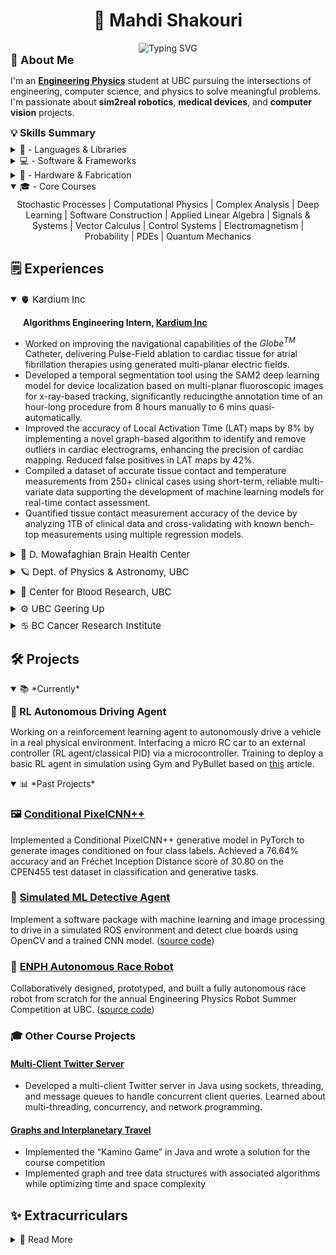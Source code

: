 <!-- Profile README -->

<h1 align="center">👋 Mahdi Shakouri</h1>

<p align="center" style="margin-bottom: 0px;">
    <img src="https://readme-typing-svg.demolab.com?font=Fira+Code&weight=500&size=22&pause=1000&center=true&vCenter=true&width=600&lines=>+Engineering+Physics+Student;>+Avid+Learner;>+Student+Researcher;>+Aspiring+Educator;>+Coach&color=12beb3ff"alt="Typing SVG" />
</p>

<h2 align="left" style="font-size: 18px; font-weight: bold; margin-bottom: 5px;  margin-top: 0px;"> 🧭 About Me
</h2>

I'm an **[Engineering Physics](https://www.engphys.ubc.ca/)** student at UBC pursuing the intersections of engineering, computer science, and physics to solve meaningful problems. 
I'm passionate about **sim2real robotics**, **medical devices**, and **computer vision** projects.

<h3 style="font-size: 16px; margin-top: 12px; margin-bottom: 8px;"> 💡 Skills Summary
</h3>

<!-- Languages & Libraries -->
<details>
  <summary>🐍 - Languages & Libraries </summary>
<p style="margin: 10px 0;"></p>
<p align="center" style="font-size: 14px; margin-bottom:8px;">
    <img src="https://img.shields.io/badge/Python-3C3C3C?style=flat&logo=python&logoColor=white&scale=10" alt="Python"/>
    <img src="https://img.shields.io/badge/Java-3C3C3C?style=flat&logo=java&logoColor=white&scale=10" alt="Java"/>
    <img src="https://img.shields.io/badge/C++-3C3C3C?style=flat&logo=c%2B%2B&logoColor=white&scale=10" alt="C++"/>
    <img src="https://img.shields.io/badge/MATLAB-3C3C3C?style=flat&logo=matlab&logoColor=white&scale=10" alt="MATLAB"/>
    <img src="https://img.shields.io/badge/TensorFlow-3C3C3C?style=flat&logo=tensorflow&logoColor=white&scale=10" alt="TensorFlow"/>
    <img src="https://img.shields.io/badge/PyTorch-3C3C3C?style=flat&logo=pytorch&logoColor=white&scale=10" 
    alt="PyTorch"/>
    <img src="https://img.shields.io/badge/OpenCV-3C3C3C?style=flat&logo=opencv&logoColor=white&scale=10" alt="OpenCV"/>
    <img src="https://img.shields.io/badge/LaTeX-3C3C3C?style=flat&logo=latex&logoColor=white&scale=10" alt="LaTeX"/>
    <img src="https://img.shields.io/badge/SQL-3C3C3C?style=flat&logo=postgresql&logoColor=white&scale=10" alt="SQL"/>
</p>
</details>

<!-- Software & Frameworks -->
<details>
<summary>💻 - Software & Frameworks</summary>
<p style="margin: 10px 0;"></p>
<p align="center" style="font-size: 14px; margin-bottom: 8px;">
    <img src="https://img.shields.io/badge/Git-3C3C3C?style=flat&logo=git&logoColor=white&scale=10" alt="Git"/>
    <img src="https://img.shields.io/badge/Linux-3C3C3C?style=flat&logo=linux&logoColor=white&scale=10" alt="Linux"/>
    <img src="https://img.shields.io/badge/ROS-3C3C3C?style=flat&logo=ros&logoColor=white&scale=10" alt="ROS"/>
    <img src="https://img.shields.io/badge/Altium%20Designer-3C3C3C?style=flat&logo=altiumdesigner&logoColor=white&scale=10" alt="Altium Designer"/>
    <img src="https://img.shields.io/badge/AutoCAD-3C3C3C?style=flat&logo=autodesk&logoColor=white&scale=10" alt="AutoCAD"/>
    <img src="https://img.shields.io/badge/SolidWorks-3C3C3C?style=flat&logo=dassaultsystemes&logoColor=white&scale=10" alt="SolidWorks"/>
    <img src="https://img.shields.io/badge/Qt-3C3C3C?style=flat&logo=qt&logoColor=white&scale=10" alt="Qt"/>
    <img src="https://img.shields.io/badge/ImageJ-3C3C3C?style=flat&logo=imagej&logoColor=white&scale=10" alt="ImageJ"/>
    <img src="https://img.shields.io/badge/URDF-3C3C3C?style=flat&logoColor=white&scale=10" alt="URDF"/>
</p>
</details>

<!-- Hardware & Fabrication -->
<details>
  <summary>🔧 - Hardware & Fabrication</summary>
<p style="margin: 10px 0;"></p>
<p align="center" style="font-size: 14px; margin-bottom: 8px;">
    <img src="https://img.shields.io/badge/Arduino-3C3C3C?style=flat&logo=arduino&logoColor=white&scale=10" alt="Arduino"/>
    <img src="https://img.shields.io/badge/Raspberry%20Pi-3C3C3C?style=flat&logo=raspberrypi&logoColor=white&scale=10" alt="Raspberry Pi"/>
    <img src="https://img.shields.io/badge/PCB%20Design-3C3C3C?style=flat&logo=pcbway&logoColor=white&scale=10" alt="PCB Design"/>
    <img src="https://img.shields.io/badge/3D%20Printing-3C3C3C?style=flat&logo=ultimaker&logoColor=white&scale=10" alt="3D Printing"/>
    <img src="https://img.shields.io/badge/CNC%20Machining-3C3C3C?style=flat&logo=cadence&logoColor=white&scale=10" alt="CNC Machining"/>
    <img src="https://img.shields.io/badge/Soldering-3C3C3C?style=flat&logoColor=white&scale=10" alt="Soldering"/>
</p>  
</details>

<details open>
<summary style="font-size: 14px;">
🎓 - Core Courses </summary>
<p align="center" style="margin: 6px 0;">
Stochastic Processes | Computational Physics | Complex Analysis | Deep Learning | Software Construction | Applied Linear Algebra | Signals & Systems | Vector Calculus | Control Systems | Electromagnetism | Probability | PDEs | Quantum Mechanics 
</p>
</details>


## 🗒️ Experiences
<details open>
<summary style="font-size: 15px;">
🫀 Kardium Inc </summary>

<h4 align="left" style="font-size: 14px; font-weight: bold;margin-left: 20px; margin-bottom: 0px;  margin-top: 1px;"> 

Algorithms Engineering Intern, [Kardium Inc](https://kardium.com)
</h4>

- Worked on improving the navigational capabilities of the $Globe^{TM}$ Catheter, delivering Pulse-Field ablation to cardiac tissue for atrial fibrillation therapies using generated multi-planar electric fields.
- Developed a temporal segmentation tool using the SAM2 deep learning model for device localization based on 
multi-planar fluoroscopic images for x-ray-based tracking, significantly reducingthe  annotation time of an hour-long procedure from 8 hours manually to 6 mins quasi-automatically. 
- Improved the accuracy of Local Activation Time (LAT) maps by 8% by implementing a novel graph-based algorithm to identify and remove outliers in cardiac electrograms, enhancing the precision of cardiac mapping. Reduced false positives in LAT maps by 42%.
- Compiled a dataset of accurate tissue contact and temperature measurements from 250+ clinical cases using short-term, reliable multi-variate data supporting the development of machine learning models for real-time contact assessment. 
- Quantified tissue contact measurement accuracy of the device by analyzing 1TB of clinical data and cross-validating with known bench-top measurements using multiple regression models. 

</details>

<p style="margin: 8px 0;"></p>

<details>
<summary style="font-size: 15px;">
🧠 D. Mowafaghian Brain Health Center </summary>

<h4 align="left" style="font-size: 14px; font-weight: bold;margin-left: 20px; margin-bottom: 2px;  margin-top: 1px;"> 

Undergrad Research Assistant, [McKewon Lab](https://github.com/McKeownLab)
</h4>

<!-- https://docs.google.com/document/d/1yoJGjo3IVZirOGtYTJ-MaAU_a-VM4gDSABYx6QIepVA/edit?tab=t.0#heading=h.6a0763escck9 -->
- Developed a vision-based assessment pipeline for Parkinson’s disease using computer-vision methods to extract clinically relevant features from video.
- Built automation tools for videography manipulations and quality assessment for camera-feed feature adjustments to improve remote-assessment reliability.
- Conducted literature reviews and contributed to a manuscript on video quality and remote Parkinson’s assessment to be published. **Draft available upon request**.
</details>

<p style="margin: 8px 0;"></p>

<details>
<summary style="font-size: 15px;">
🪐 Dept. of Physics & Astronomy, UBC </summary>
<h4 align="left" style="font-size: 14px; font-weight: bold;margin-left: 20px; margin-bottom: 2px;  margin-top: 1px;"> 

Undergrad Teaching Assistant
</h4>

- Lead tutorials and host office hours for Neural Networks (ENPH 353), Intro to Thermodynamics (PHYS 157) and Electromagnetism (PHYS 158) courses, supporting student learning.
</details>

<p style="margin: 8px 0;"></p>

<details>
<summary style="font-size: 15px;">
🧪 Center for Blood Research, UBC </summary>
<h4 align="left" style="font-size: 14px; font-weight: bold;margin-left: 20px; margin-bottom: 2px;  margin-top: 1px;"> 

Tissue Engineering Intern, [BioMEMS Lab](https://mendthegap.ubc.ca/)
</h4>

- Implemented image-analysis software (MATLAB, Python) using blob detection, modified Laplacian filters, SIFT, and directional analysis to quantify ganglion morphology, outgrowth, and alignment.
- Designed and prototyped multiple 3D-printed microfluidic chip iterations modelling intervertebral discs; performed plasma bonding and protocol analyses to validate chip efficacy.
- Performed ICC staining and imaged cultured samples using confocal and fluorescence microscopy for experimental validation.

</details>


<p style="margin: 8px 0;"></p>

<details>
<summary style="font-size: 15px;">
⚙️ UBC Geering Up </summary>
<h4 align="left" style="font-size: 14px; font-weight: bold;margin-left: 20px; margin-bottom: 2px;  margin-top: 1px;"> 

Curriculum Developer & Instructor
</h4>

- Taught object-oriented programming in Python to high-school students and delivered hands-on STEM activities for K–12 summer camps.
- Designed week-long curricula and interactive challenges for high-school students covering electromagnetism, aerodynamics, Arduino programming, and biotechnology to engage aspiring STEM students.
</details>

<p style="margin: 8px 0;"></p>

<details>
<summary style="font-size: 15px;">
♋ BC Cancer Research Institute </summary>
<h4 align="left" style="font-size: 14px; font-weight: bold;margin-left: 20px; margin-bottom: 2px;  margin-top: 1px;"> 

Student Research Assistant, [Qurit Lab](https://www.bccrc.ca/dept/io-programs/qurit/)
</h4>

- Curated a PET/CT image dataset from The Cancer Imaging Archive and created a searchable Excel database to support AI-aided prognostics research.
- Visualized DICOM images using Python and Octave for quality control and facilitated dataset access for research teams.
  
</details>



## 🛠️ Projects  

<details open>
 <summary> 📚 *Currently* </summary>

<h3 style="font-size: 16px; margin-top: 12px; margin-bottom: 8px;"> 🚙 RL Autonomous Driving Agent
</h3>

Working on a reinforcement learning agent to autonomously drive a vehicle in a real physical environment. Interfacing a micro RC car to an external controller (RL agent/classical PID) via a microcontroller. Training to deploy a basic RL agent in simulation using Gym and PyBullet based on [this](https://arxiv.org/abs/1807.00412) article.

</details>

<details open>
 <summary> 📊 *Past Projects* </summary>

### 🖼️ [Conditional PixelCNN++](https://github.com/mmshakourig/CPEN455HW-2024W2/blob/model-vs/Final%20Report.pdf)
Implemented a Conditional PixelCNN++ generative model in PyTorch to generate images conditioned on four class labels. Achieved a 76.64% accuracy and an Fréchet Inception Distance score of 30.80 on the CPEN455 test dataset in classification and generative tasks.


### 🧰 [Simulated ML Detective Agent](https://github.com/EngPhys-Detective/general_controller/blob/master/ENPH%20353%20Competition%20Final%20Report.pdf)

Implement a software package with machine learning and image processing to drive in a simulated ROS environment and detect clue boards using OpenCV and a trained CNN model. ([source code](https://github.com/EngPhys-Detective/general_controller))

### 🤖 [ENPH Autonomous Race Robot](https://www.enph253-sharp.com/index.html)
Collaboratively designed, prototyped, and built a fully autonomous race robot from scratch for the annual Engineering Physics Robot Summer Competition at UBC. ([source code](https://github.com/Robot-Summer/SharpRobot))

### 🎓 Other Course Projects

#### [Multi-Client Twitter Server](https://cpen221-ubc.notion.site/Message-Queues-Pub-Sub-with-Twitter-c5965b28ed01482aad44dbaadac19b77)

- Developed a multi-client Twitter server in Java using sockets, threading, and message queues to handle concurrent client queries. Learned about multi-threading, concurrency, and network programming.


#### [Graphs and Interplanetary Travel](https://cpen221-ubc.notion.site/Graphs-Games-and-Interplanetary-Travel-79cb9a0844634b7288226639604eb0b0)
- Implemented the “Kamino Game” in Java and wrote a solution for the course competition
- Implemented graph and tree data structures with associated algorithms while optimizing time and space complexity

</details>


<!-- 💬 🎨⚡🧰 📚 📊 🌿 -->

## ✨ Extracurriculars
<details>
 <summary> 🌿 Read More </summary>

- **FIZZ Council** — Sports Rep (2023-25)
- **Volleyball Canada** — Certified Referee (2020-Present)
- **AMS Clubs** — Club VP Events (2023-24)
- **Assistant Coach** — Thunderbirds Volleyball Club (2022-23)
</details>

<!-- 
<p align="center">
  <img src="https://github-readme-stats.vercel.app/api?username=mmshakourig&show_icons=true&theme=tokyonight" alt="GitHub stats" />
</p> 

<p align="center">
  ⭐️ <em>"Engineering is where structure meets story."</em>
</p>
-->

